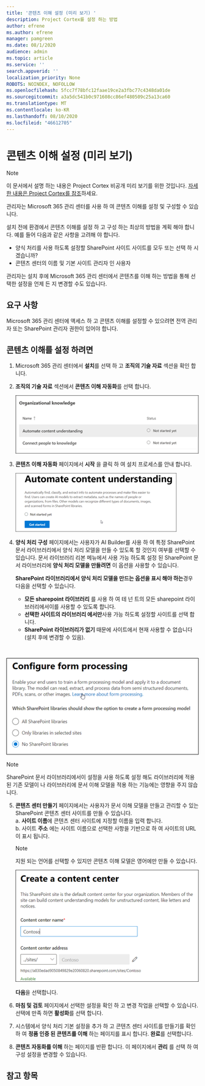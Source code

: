 ```yaml
---
title: '콘텐츠 이해 설정 (미리 보기) '
description: Project Cortex를 설정 하는 방법
author: efrene
ms.author: efrene
manager: pamgreen
ms.date: 08/1/2020
audience: admin
ms.topic: article
ms.service: ''
search.appverid: ''
localization_priority: None
ROBOTS: NOINDEX, NOFOLLOW
ms.openlocfilehash: 5fcc7f78bfc12faae19ce2a3fbc77c4348da01de
ms.sourcegitcommit: a3a5dc541b0c971608cc86ef480509c25a13ca60
ms.translationtype: MT
ms.contentlocale: ko-KR
ms.lasthandoff: 08/10/2020
ms.locfileid: "46612705"
---
```

# <a name="set-up-content-understanding-preview"></a>콘텐츠 이해 설정 (미리 보기)

> [!Note] 
> 이 문서에서 설명 하는 내용은 Project Cortex 비공개 미리 보기를 위한 것입니다. [자세한 내용은 Project Cortex를 참조](https://aka.ms/projectcortex)하세요.

관리자는 Microsoft 365 관리 센터를 사용 하 여 콘텐츠 이해를 설정 및 구성할 수 있습니다. 

설치 전에 환경에서 콘텐츠 이해를 설정 하 고 구성 하는 최상의 방법을 계획 해야 합니다. 예를 들어 다음과 같은 사항을 고려해 야 합니다.
- 양식 처리를 사용 하도록 설정할 SharePoint 사이트 사이트를 모두 또는 선택 하 시겠습니까?
- 콘텐츠 센터의 이름 및 기본 사이트 관리자 인 사용자

관리자는 설치 후에 Microsoft 365 관리 센터에서 콘텐츠를 이해 하는 방법을 통해 선택한 설정을 언제 든 지 변경할 수도 있습니다.


## <a name="requirements"></a>요구 사항 
Microsoft 365 관리 센터에 액세스 하 고 콘텐츠 이해를 설정할 수 있으려면 전역 관리자 또는 SharePoint 관리자 권한이 있어야 합니다.


## <a name="to-set-up-content-understanding"></a>콘텐츠 이해를 설정 하려면

1. Microsoft 365 관리 센터에서 **설치**를 선택 하 고 **조직의 기술 자료** 섹션을 확인 합니다.
2. **조직의 기술 자료** 섹션에서 **콘텐츠 이해 자동화**를 선택 합니다.<br/>

    ![조직 기술 자료 설정 페이지](../media/content-understanding/admin-org-knowledge-options.png)</br>

3. **콘텐츠 이해 자동화** 페이지에서 **시작** 을 클릭 하 여 설치 프로세스를 안내 합니다.<br/>

    ![설치 시작](../media/content-understanding/admin-content-understanding-get-started.png)</br>


4. **양식 처리 구성** 페이지에서는 사용자가 AI Builder를 사용 하 여 특정 SharePoint 문서 라이브러리에서 양식 처리 모델을 만들 수 있도록 할 것인지 여부를 선택할 수 있습니다. 문서 라이브러리 리본 메뉴에서 사용 가능 하도록 설정 된 SharePoint 문서 라이브러리에 **양식 처리 모델을 만들려면** 이 옵션을 사용할 수 있습니다.
 
     **SharePoint 라이브러리에서 양식 처리 모델을 만드는 옵션을 표시 해야 하는**경우 다음을 선택할 수 있습니다.</br>
    - **모든 sharepoint 라이브러리** 를 사용 하 여 테 넌 트의 모든 sharepoint 라이브러리에서이를 사용할 수 있도록 합니다.</br>
    - **선택한 사이트의 라이브러리 에서만**사용 가능 하도록 설정할 사이트를 선택 합니다.</br>
    - **SharePoint 라이브러리가 없기** 때문에 사이트에서 현재 사용할 수 없습니다 (설치 후에 변경할 수 있음).
</br>

   ![양식 처리 구성](../media/content-understanding/admin-configforms.png)
</br>

   > [!Note]
   > SharePoint 문서 라이브러리에서이 설정을 사용 하도록 설정 해도 라이브러리에 적용 된 기존 모델이 나 라이브러리에 문서 이해 모델을 적용 하는 기능에는 영향을 주지 않습니다. 

    
5. **콘텐츠 센터 만들기** 페이지에서는 사용자가 문서 이해 모델을 만들고 관리할 수 있는 SharePoint 콘텐츠 센터 사이트를 만들 수 있습니다. </br>
    a. **사이트 이름**에 콘텐츠 센터 사이트에 지정할 이름을 입력 합니다.</br>
    b. 사이트 **주소** 에는 사이트 이름으로 선택한 사항을 기반으로 하 여 사이트의 URL이 표시 됩니다.</br>

    > [!Note] 
    > 지원 되는 언어를 선택할 수 있지만 콘텐츠 이해 모델은 영어에만 만들 수 있습니다.</br>

      ![콘텐츠 센터 만들기](../media/content-understanding/admin-cu-create-cc.png)</br>


    **다음**을 선택합니다.
6. **마침 및 검토** 페이지에서 선택한 설정을 확인 하 고 변경 작업을 선택할 수 있습니다. 선택에 만족 하면 **활성화**를 선택 합니다.



7. 시스템에서 양식 처리 기본 설정을 추가 하 고 콘텐츠 센터 사이트를 만들기를 확인 하 여 **정품 인증 된 콘텐츠를 이해** 하는 페이지를 표시 합니다. **완료**를 선택합니다.

8. **콘텐츠 자동화를 이해** 하는 페이지를 반환 합니다. 이 페이지에서 **관리** 를 선택 하 여 구성 설정을 변경할 수 있습니다. 

## <a name="see-also"></a>참고 항목



  






